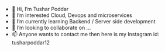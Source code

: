 - 👋 Hi, I’m Tushar Poddar
- 👀 I’m interested Cloud, Devops and microservices
- 🌱 I’m currently learning Backend / Server side development 
- 💞️ I’m looking to collaborate on ...
- 📫 Anyone wants to contact me then here is my Instagram id: tusharpoddar12

<!---
tushar0poddar/tushar0poddar is a ✨ special ✨ repository because its `README.md` (this file) appears on your GitHub profile.
You can click the Preview link to take a look at your changes.
--->
